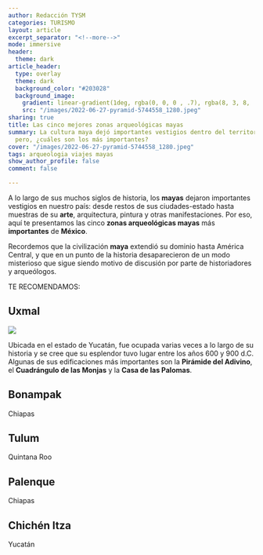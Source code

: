 ```yaml
---
author: Redacción TYSM
categories: TURISMO
layout: article
excerpt_separator: "<!--more-->"
mode: immersive
header:
  theme: dark
article_header:
  type: overlay
  theme: dark
  background_color: "#203028"
  background_image:
    gradient: linear-gradient(1deg, rgba(0, 0, 0 , .7), rgba(8, 3, 8, .9))
    src: "/images/2022-06-27-pyramid-5744558_1280.jpeg"
sharing: true
title: Las cinco mejores zonas arqueológicas mayas
summary: La cultura maya dejó importantes vestigios dentro del territorio nacional;
  pero, ¿cuáles son los más importantes?
cover: "/images/2022-06-27-pyramid-5744558_1280.jpeg"
tags: arqueologia viajes mayas
show_author_profile: false
comment: false

---
```

A lo largo de sus muchos siglos de historia, los **mayas** dejaron importantes vestigios en nuestro país: desde restos de sus ciudades-estado hasta muestras de su **arte**, arquitectura, pintura y otras manifestaciones. Por eso, aquí te presentamos las cinco **zonas arqueológicas mayas** más **importantes** de **México**.

Recordemos que la civilización **maya** extendió su dominio hasta América Central, y que en un punto de la historia desaparecieron de un modo misterioso que sigue siendo motivo de discusión por parte de historiadores y arqueólogos.

TE RECOMENDAMOS:

## Uxmal

![](https://upload.wikimedia.org/wikipedia/commons/thumb/9/9b/0073_Uxmal.JPG/1024px-0073_Uxmal.JPG)

Ubicada en el estado de Yucatán, fue ocupada varias veces a lo largo de su historia y se cree que su esplendor tuvo lugar entre los años 600 y 900 d.C. Algunas de sus edificaciones más importantes son la **Pirámide del Adivino**, el **Cuadrángulo de las Monjas** y la **Casa de las Palomas**.

## Bonampak

Chiapas

## Tulum

Quintana Roo

## Palenque

Chiapas

## Chichén Itza

Yucatán